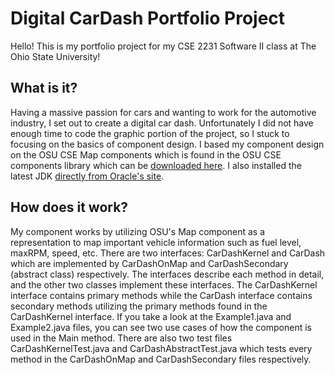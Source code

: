 # Digital CarDash Portfolio Project

Hello! This is my portfolio project for my CSE 2231 Software II class at The
Ohio State University!

## What is it?

Having a massive passion for cars and wanting to work for the automotive
industry, I set out to create a digital car dash. Unfortunately I did not have
enough time to code the graphic portion of the project, so I stuck to focusing
on the basics of component design. I based my component design on the OSU CSE
Map components which is found in the OSU CSE components library which can be
[downloaded here][components-jar]. I also installed the latest JDK
[directly from Oracle's site][jdk-downloads].

## How does it work?

My component works by utilizing OSU's Map component as a representation to
map important vehicle information such as fuel level, maxRPM, speed, etc. There
are two interfaces: CarDashKernel and CarDash which are implemented by
CarDashOnMap and CarDashSecondary (abstract class) respectively. The interfaces
describe each method in detail, and the other two classes implement these
interfaces. The CarDashKernel interface contains primary methods while the
CarDash interface contains secondary methods utilizing the primary methods found
in the CarDashKernel interface. If you take a look at the Example1.java and
Example2.java files, you can see two use cases of how the component is used in
the Main method. There are also two test files CarDashKernelTest.java and
CarDashAbstractTest.java which tests every method in the CarDashOnMap and
CarDashSecondary files respectively.

[components-jar]: http://web.cse.ohio-state.edu/software/common/components.jar
[jdk-downloads]: https://www.oracle.com/java/technologies/downloads/
